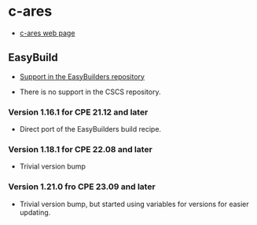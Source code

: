 # c-ares

-   [c-ares web page](https://c-ares.org/)
    
    
## EasyBuild

-   [Support in the EasyBuilders repository](https://github.com/easybuilders/easybuild-easyconfigs/tree/develop/easybuild/easyconfigs/c/c-ares)

-   There is no support in the CSCS repository.


### Version 1.16.1 for CPE 21.12 and later

-   Direct port of the EasyBuilders build recipe.


### Version 1.18.1 for CPE 22.08 and later

-   Trivial version bump


### Version 1.21.0 fro CPE 23.09 and later

-   Trivial version bump, but started using variables for versions for easier updating.

    